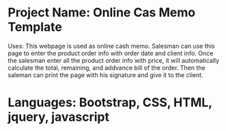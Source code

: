 


# Project Name: Online Cas Memo Template

Uses: This webpage is used as online cash memo. Salesman can use this page to enter the product order info with order date and client info. Once the salesman enter all the product order info with price, it will automatically calculate the total, remaining, and addvance bill of the order. Then the saleman can print the page with his signature and give it to the client.

# Languages: Bootstrap, CSS, HTML, jquery, javascript  
